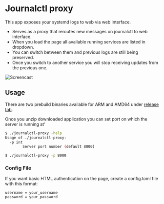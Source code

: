# Journalctl proxy

This app exposes your systemd logs to web via web interface.

- Serves as a proxy that reroutes new messages on journalctl to web interface.
- When you load the page all available running services are listed in dropdown.
- You can switch between them and previous logs are still being preserved.
- Once you switch to another service you will stop receiving updates from the previous one.


![Screencast](https://user-images.githubusercontent.com/296714/111937816-df564f80-8ac8-11eb-82f3-d988a720f17a.gif)

## Usage

There are two prebuild binaries available for ARM and AMD64 under [release tab](https://github.com/mitjafelicijan/journalctl-proxy/releases).

Once you unzip downloaded application you can set port on which the server is running at'

```sh
$ ./journalctl-proxy -help
Usage of ./journalctl-proxy:
  -p int
    	Server port number (default 8000)

$ ./journalctl-proxy -p 8000

```

### Config File
If you want basic HTML authentication on the page, create a config.toml file with this format:
```
username = your_username
password = your_password
```